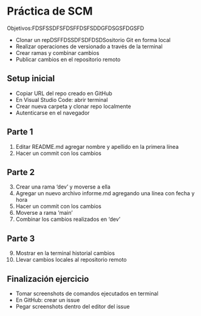 # Práctica de SCM
Objetivos:FDSFSSDFSFDSFFDSFSDDGFDSGSFDGSFD
* Clonar un repDSFFDSSDFSDFDSDSositorio Git en forma local
* Realizar operaciones de versionado a través de la terminal
* Crear ramas y combinar cambios
* Publicar cambios en el repositorio remoto

## Setup inicial
* Copiar URL del repo creado en GitHub
* En Visual Studio Code: abrir terminal
* Crear nueva carpeta y clonar repo localmente
* Autenticarse en el navegador

## Parte 1
1. Editar README.md agregar nombre y apellido en la primera línea
2. Hacer un commit con los cambios

## Parte 2
3. Crear una rama ‘dev’ y moverse a ella 
4. Agregar un nuevo archivo informe.md agregando una línea con fecha y hora
5. Hacer un commit con los cambios
6. Moverse a rama ‘main’
7. Combinar los cambios realizados en ‘dev’

## Parte 3
9. Mostrar en la terminal historial cambios
10. Llevar cambios locales al repositorio remoto

## Finalización ejercicio
* Tomar screenshots de comandos ejecutados en terminal
* En GitHub: crear un issue 
* Pegar screenshots dentro del editor del issue
